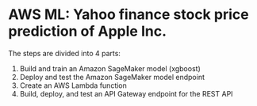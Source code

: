 # AWS ML: Yahoo finance stock price prediction of Apple Inc. 

The steps are divided into 4 parts:
1. Build and train an Amazon SageMaker model (xgboost)
2. Deploy and test the Amazon SageMaker model endpoint
3. Create an AWS Lambda function
4. Build, deploy, and test an API Gateway endpoint for the REST API
